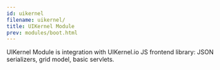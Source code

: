 ```yaml
---
id: uikernel
filename: uikernel/
title: UIKernel Module
prev: modules/boot.html
---
```


UIKernel Module is integration with UIKernel.io JS frontend library: JSON serializers, grid model, basic servlets.
